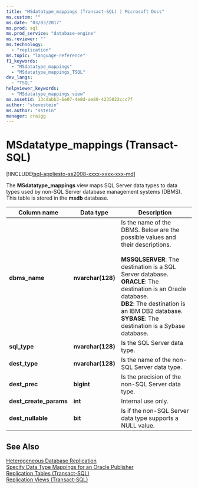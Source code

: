 ```yaml
---
title: "MSdatatype_mappings (Transact-SQL) | Microsoft Docs"
ms.custom: ""
ms.date: "03/03/2017"
ms.prod: sql
ms.prod_service: "database-engine"
ms.reviewer: ""
ms.technology: 
  - "replication"
ms.topic: "language-reference"
f1_keywords: 
  - "MSdatatype_mappings"
  - "MSdatatype_mappings_TSQL"
dev_langs: 
  - "TSQL"
helpviewer_keywords: 
  - "MSdatatype_mappings view"
ms.assetid: 13cdabb3-6e07-4e8d-ae80-4235022ccc7f
author: "stevestein"
ms.author: "sstein"
manager: craigg
---
```

# MSdatatype_mappings (Transact-SQL)
[!INCLUDE[tsql-appliesto-ss2008-xxxx-xxxx-xxx-md](../../includes/tsql-appliesto-ss2008-xxxx-xxxx-xxx-md.md)]

  The **MSdatatype_mappings** view maps SQL Server data types to data types used by non-SQL Server database management systems (DBMS). This table is stored in the **msdb** database.  
  
|Column name|Data type|Description|  
|-----------------|---------------|-----------------|  
|**dbms_name**|**nvarchar(128)**|Is the name of the DBMS. Below are the possible values and their descriptions.<br /><br /> **MSSQLSERVER**: The destination is a SQL Server database.<br />**ORACLE**: The destination is an Oracle database.<br />**DB2**: The destination is an IBM DB2 database.<br />**SYBASE**: The destination is a Sybase database.|  
|**sql_type**|**nvarchar(128)**|Is the SQL Server data type.|  
|**dest_type**|**nvarchar(128)**|Is the name of the non-SQL Server data type.|  
|**dest_prec**|**bigint**|Is the precision of the non-SQL Server data type.|  
|**dest_create_params**|**int**|Internal use only.|  
|**dest_nullable**|**bit**|Is if the non-SQL Server data type supports a NULL value.|  
  
## See Also  
 [Heterogeneous Database Replication](../../relational-databases/replication/non-sql/heterogeneous-database-replication.md)   
 [Specify Data Type Mappings for an Oracle Publisher](../../relational-databases/replication/publish/specify-data-type-mappings-for-an-oracle-publisher.md)   
 [Replication Tables &#40;Transact-SQL&#41;](../../relational-databases/system-tables/replication-tables-transact-sql.md)   
 [Replication Views &#40;Transact-SQL&#41;](../../relational-databases/system-views/replication-views-transact-sql.md)  
  
  
